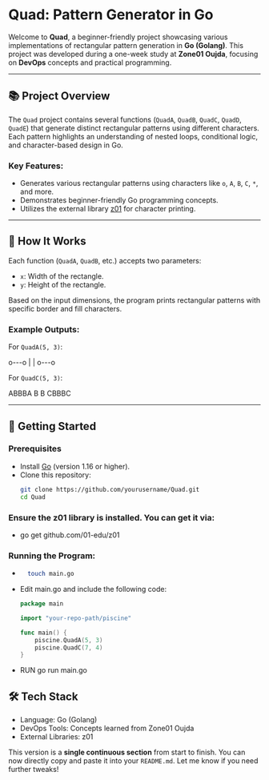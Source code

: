 # Quad: Pattern Generator in Go

Welcome to **Quad**, a beginner-friendly project showcasing various implementations of rectangular pattern generation in **Go (Golang)**. This project was developed during a one-week study at **Zone01 Oujda**, focusing on **DevOps** concepts and practical programming.

---

## 📚 Project Overview

The `Quad` project contains several functions (`QuadA`, `QuadB`, `QuadC`, `QuadD`, `QuadE`) that generate distinct rectangular patterns using different characters. Each pattern highlights an understanding of nested loops, conditional logic, and character-based design in Go.

### **Key Features**:
- Generates various rectangular patterns using characters like `o`, `A`, `B`, `C`, `*`, and more.
- Demonstrates beginner-friendly Go programming concepts.
- Utilizes the external library [z01](https://pkg.go.dev/github.com/01-edu/z01) for character printing.

---

## 🔧 How It Works

Each function (`QuadA`, `QuadB`, etc.) accepts two parameters:
- `x`: Width of the rectangle.
- `y`: Height of the rectangle.

Based on the input dimensions, the program prints rectangular patterns with specific border and fill characters.  

### Example Outputs:
For `QuadA(5, 3)`:

o---o
|   |
o---o

For `QuadC(5, 3)`:

ABBBA
B   B
CBBBC

---

## 🚀 Getting Started

### Prerequisites
- Install [Go](https://go.dev/) (version 1.16 or higher).
- Clone this repository:  
  ```bash
  git clone https://github.com/yourusername/Quad.git
  cd Quad

### Ensure the z01 library is installed. You can get it via:
- go get github.com/01-edu/z01

### Running the Program:
- ```bash
	touch main.go

- Edit main.go and include the following code:
	```go
	package main

	import "your-repo-path/piscine"

	func main() {
		piscine.QuadA(5, 3)
		piscine.QuadC(7, 4)
	}
	
- RUN
	go run main.go

## 🛠️ Tech Stack
* Language: Go (Golang)
* DevOps Tools: Concepts learned from Zone01 Oujda
* External Libraries: z01


This version is a **single continuous section** from start to finish. You can now directly copy and paste it into your `README.md`. Let me know if you need further tweaks!
